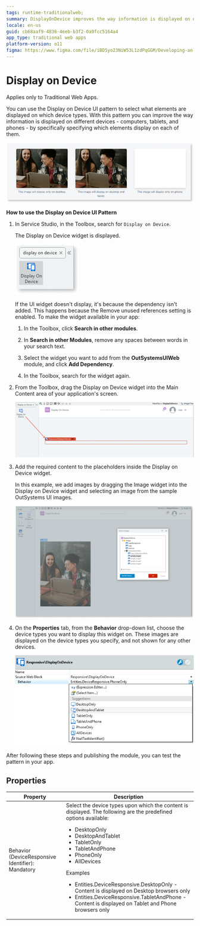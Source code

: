 ```yaml
---
tags: runtime-traditionalweb; 
summary: DisplayOnDevice improves the way information is displayed on different devices.
locale: en-us
guid: cb68aaf9-4836-4eeb-b3f2-0a9fcc5164a4
app_type: traditional web apps
platform-version: o11
figma: https://www.figma.com/file/iBD5yo23NiW53L1zdPqGGM/Developing-an-Application?type=design&node-id=245%3A34&mode=design&t=u4ANW5BJS7Flsdmg-1
---
```


# Display on Device

<div class="info" markdown="1">

Applies only to Traditional Web Apps.

</div>

You can use the Display on Device UI pattern to select what elements are displayed on which device types. With this pattern you can improve the way information is displayed on different devices - computers, tablets, and phones - by specifically specifying which elements display on each of them.

![Screenshot illustrating the Display on Device UI pattern in OutSystems Service Studio](images/displayondevice-1.png "Display on Device UI Pattern")

**How to use the Display on Device UI Pattern**

1. In Service Studio, in the Toolbox, search for `Display on Device`.

    The Display on Device widget is displayed.

    ![Service Studio toolbox showing the Display on Device widget for selection](images/displayondevice-2-ss.png "Display on Device Widget in Toolbox")

    If the UI widget doesn't display, it's because the dependency isn't added. This happens because the Remove unused references setting is enabled. To make the widget available in your app:

    1. In the Toolbox, click **Search in other modules**.

    1. In **Search in other Modules**, remove any spaces between words in your search text.
    
    1. Select the widget you want to add from the **OutSystemsUIWeb** module, and click **Add Dependency**. 
    
    1. In the Toolbox, search for the widget again.

1. From the Toolbox, drag the Display on Device widget into the Main Content area of your application's screen.

    ![Dragging the Display on Device widget into the Main Content area of an OutSystems application screen](images/displayondevice-3-ss.png "Dragging Display on Device Widget")

1. Add the required content to the placeholders inside the Display on Device widget.

    In this example, we add images by dragging the Image widget into the Display on Device widget and selecting an image from the sample OutSystems UI images.

    ![Adding images to the Display on Device widget placeholders in OutSystems Service Studio](images/displayondevice-4-ss.png "Adding Content to Display on Device Widget")

1. On the **Properties** tab, from the **Behavior** drop-down list, choose the device types you want to display this widget on. These images are displayed on the device types you specify, and not shown for any other devices.

    ![Configuring the Behavior properties of the Display on Device widget to specify device types in OutSystems Service Studio](images/displayondevice-5-ss.png "Setting Properties for Display on Device Widget")

After following these steps and publishing the module, you can test the pattern in your app.

## Properties

| **Property**                                      | **Description**                                                                                                                                                                                                                                                                                                                                                                                                                                                                               |
|---------------------------------------------------|-----------------------------------------------------------------------------------------------------------------------------------------------------------------------------------------------------------------------------------------------------------------------------------------------------------------------------------------------------------------------------------------------------------------------------------------------------------------------------------------------|
| Behavior (DeviceResponsive Identifier): Mandatory | Select the device types upon which the content is displayed. The following are the predefined options available: <p><ul><li>DesktopOnly</li><li>DesktopAndTablet</li><li>TabletOnly</li><li>TabletAndPhone</li><li>PhoneOnly</li><li>AllDevices</li></ul></p><p>Examples<ul><li>Entities.DeviceResponsive.DesktopOnly - Content is displayed on Desktop browsers only</li><li>Entities.DeviceResponsive.TabletAndPhone - Content is displayed on Tablet and Phone browsers only</li></ul></p> |
